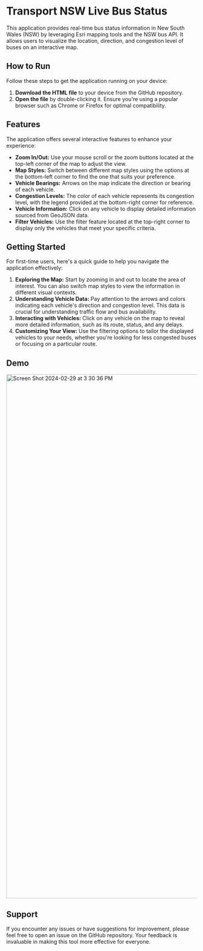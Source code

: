 # Transport NSW Live Bus Status

This application provides real-time bus status information in New South Wales (NSW) by leveraging Esri mapping tools and the NSW bus API. It allows users to visualize the location, direction, and congestion level of buses on an interactive map.

## How to Run

Follow these steps to get the application running on your device:

1. **Download the HTML file** to your device from the GitHub repository.
2. **Open the file** by double-clicking it. Ensure you're using a popular browser such as Chrome or Firefox for optimal compatibility.

## Features

The application offers several interactive features to enhance your experience:

- **Zoom In/Out:** Use your mouse scroll or the zoom buttons located at the top-left corner of the map to adjust the view.
- **Map Styles:** Switch between different map styles using the options at the bottom-left corner to find the one that suits your preference.
- **Vehicle Bearings:** Arrows on the map indicate the direction or bearing of each vehicle.
- **Congestion Levels:** The color of each vehicle represents its congestion level, with the legend provided at the bottom-right corner for reference.
- **Vehicle Information:** Click on any vehicle to display detailed information sourced from GeoJSON data.
- **Filter Vehicles:** Use the filter feature located at the top-right corner to display only the vehicles that meet your specific criteria.

## Getting Started

For first-time users, here's a quick guide to help you navigate the application effectively:

1. **Exploring the Map:** Start by zooming in and out to locate the area of interest. You can also switch map styles to view the information in different visual contexts.
2. **Understanding Vehicle Data:** Pay attention to the arrows and colors indicating each vehicle's direction and congestion level. This data is crucial for understanding traffic flow and bus availability.
3. **Interacting with Vehicles:** Click on any vehicle on the map to reveal more detailed information, such as its route, status, and any delays.
4. **Customizing Your View:** Use the filtering options to tailor the displayed vehicles to your needs, whether you're looking for less congested buses or focusing on a particular route.

## Demo

<img width="1385" alt="Screen Shot 2024-02-29 at 3 30 36 PM" src="https://github.com/cyf1007818747/nsw-live-bus-information/assets/41173223/cda79fdf-68f2-4c11-b087-5bef5cc43620">

## Support

If you encounter any issues or have suggestions for improvement, please feel free to open an issue on the GitHub repository. Your feedback is invaluable in making this tool more effective for everyone.
